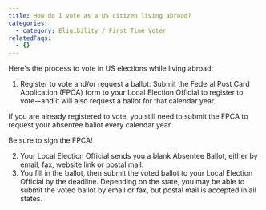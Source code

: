 ```yaml
---
title: How do I vote as a US citizen living abroad?
categories:
  - category: Eligibility / First Time Voter
relatedFaqs:
  - {}
---
```

Here's the process to vote in US elections while living abroad:

1. Register to vote and/or request a ballot: Submit the Federal Post Card Application (FPCA) form to your Local Election Official to register to vote--and it will also request a ballot for that calendar year. 

If you are already registered to vote, you still need to submit the FPCA to request your absentee ballot every calendar year.

Be sure to sign the FPCA!

2. Your Local Election Official sends you a blank Absentee Ballot, either by email, fax, website link or postal mail.
3. You fill in the ballot, then submit the voted ballot to your Local Election Official by the deadline.  Depending on the state, you may be able to submit the voted ballot by email or fax, but postal mail is accepted in all states.
